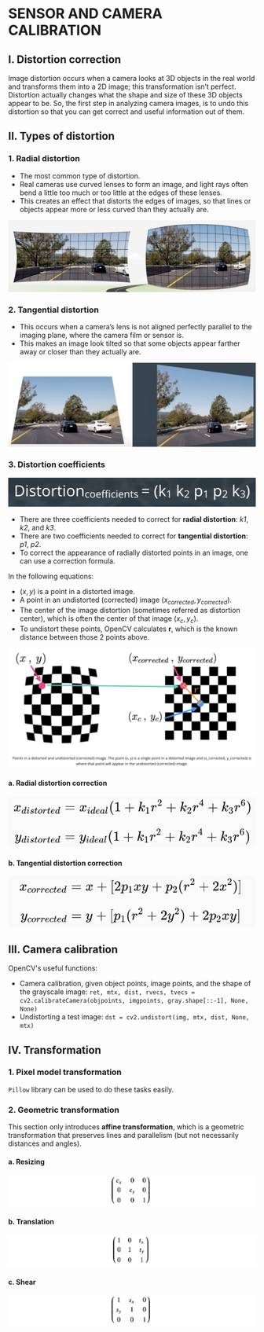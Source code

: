 # SENSOR AND CAMERA CALIBRATION



## I. Distortion correction

Image distortion occurs when a camera looks at 3D objects in the real world and transforms them into a 2D image; this transformation isn’t perfect. Distortion actually changes what the shape and size of these 3D objects appear to be. So, the first step in analyzing camera images, is to undo this distortion so that you can get correct and useful information out of them.


## II. Types of distortion

### 1. Radial distortion

- The most common type of distortion.
- Real cameras use curved lenses to form an image, and light rays often bend a little too much or too little at the edges of these lenses.
- This creates an effect that distorts the edges of images, so that lines or objects appear more or less curved than they actually are.

![alt text](image.png)

### 2. Tangential distortion

- This occurs when a camera’s lens is not aligned perfectly parallel to the imaging plane, where the camera film or sensor is. 
- This makes an image look tilted so that some objects appear farther away or closer than they actually are.

![alt text](image-1.png)

### 3. Distortion coefficients

![alt text](image-2.png)

- There are three coefficients needed to correct for **radial distortion**: *k1*, *k2*, and *k3*. 
- There are two coefficients needed to correct for **tangential distortion**: *p1*, *p2*.
- To correct the appearance of radially distorted points in an image, one can use a correction formula.

In the following equations:
- $(x, y)$ is a point in a distorted image.
- A point in an undistorted (corrected) image $(x_{corrected}, y_{corrected})$.
- The center of the image distortion (sometimes referred as distortion center), which is often the center of that image $(x_c, y_c)$.
- To undistort these points, OpenCV calculates **r**, which is the known distance between those 2 points above.

![alt text](image-3.png)

#### a. Radial distortion correction

![alt text](image-4.png)

#### b. Tangential distortion correction

![alt text](image-5.png)


## III. Camera calibration

OpenCV's useful functions:
- Camera calibration, given object points, image points, and the shape of the grayscale image:
`ret, mtx, dist, rvecs, tvecs = cv2.calibrateCamera(objpoints, imgpoints, gray.shape[::-1], None, None)`
- Undistorting a test image:
`dst = cv2.undistort(img, mtx, dist, None, mtx)`


## IV. Transformation

### 1. Pixel model transformation

`Pillow` library can be used to do these tasks easily.

### 2. Geometric transformation

This section only introduces **affine transformation**, which is a geometric transformation that preserves lines and parallelism (but not necessarily distances and angles).

#### a. Resizing

![alt text](image-8.png)

#### b. Translation

![alt text](image-9.png)

#### c. Shear

![alt text](image-10.png)

